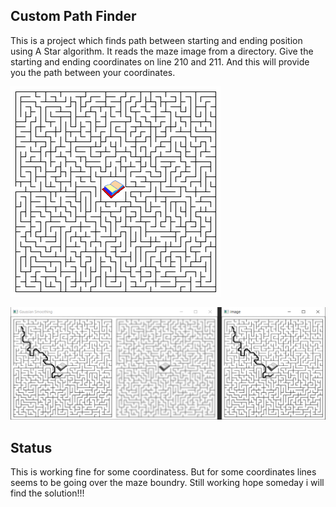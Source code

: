 ## Custom Path Finder
This is a project which finds path between starting and ending position
using A Star algorithm. It reads the maze image from a directory. 
Give the starting and ending coordinates on line 210 and 211.
And this will provide you the path between your coordinates.

![](images.png)

![](aStarImg.png)


## Status 
This is working fine for some coordinatess. But for some coordinates lines 
seems to be going over the maze boundry. Still working hope someday 
i will find the solution!!!
 
